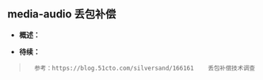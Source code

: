 ## media-audio 丢包补偿
- **概述：**
>      
>
>
>
>
>
>
>
>
>
>
>
>
>
>
>
>

- **待续：**
>       参考：https://blog.51cto.com/silversand/166161    丢包补偿技术调查
>
>
>
>
>
>
>
>
>
>
>
>
>
>
>
